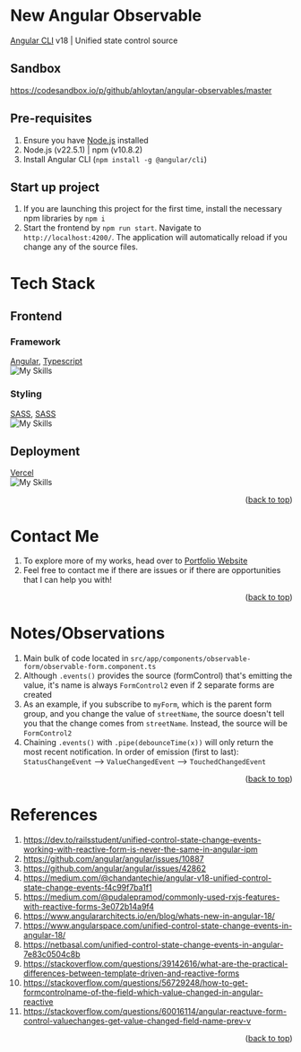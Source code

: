 <a name="readme-top"></a>
# New Angular Observable

[Angular CLI](https://github.com/angular/angular-cli) v18 | Unified state control source

## Sandbox
https://codesandbox.io/p/github/ahloytan/angular-observables/master

## Pre-requisites
1. Ensure you have [Node.js](https://nodejs.org/en/download) installed
2. Node.js (v22.5.1) | npm (v10.8.2)
3. Install Angular CLI (`npm install -g @angular/cli`)

## Start up project
1. If you are launching this project for the first time, install the necessary npm libraries by `npm i`
2. Start the frontend by `npm run start`. Navigate to `http://localhost:4200/`. The application will automatically reload if you change any of the source files.

# Tech Stack

## Frontend
### Framework
[Angular](https://angular.dev/tools/cli/setup-local), [Typescript](https://www.typescriptlang.org/) <br>
![My Skills](https://skillicons.dev/icons?i=angular,ts&perline=3)

### Styling
[SASS](https://sass-lang.com/), [SASS](https://www.w3schools.com/css/) <br>
![My Skills](https://skillicons.dev/icons?i=sass,css&perline=3)

## Deployment
[Vercel](https://vercel.com/)<br>
![My Skills](https://skillicons.dev/icons?i=vercel&perline=3)
<p align="right">(<a href="#readme-top">back to top</a>)</p>

# Contact Me
1. To explore more of my works, head over to [Portfolio Website](https://ahloytan.netlify.app)
2. Feel free to contact me if there are issues or if there are opportunities that I can help you with!
<p align="right">(<a href="#readme-top">back to top</a>)</p>

# Notes/Observations
1. Main bulk of code located in `src/app/components/observable-form/observable-form.component.ts`
2. Although `.events()` provides the source (formControl) that's emitting the value, it's name is always `FormControl2` even if 2 separate forms are created
3. As an example, if you subscribe to `myForm`, which is the parent form group, and you change the value of `streetName`, the source doesn't tell you that the change comes from `streetName`. Instead, the source will be `FormControl2`
4. Chaining `.events()` with `.pipe(debounceTime(x))` will only return the most recent notification. In order of emission (first to last): `StatusChangeEvent` --> `ValueChangedEvent` --> `TouchedChangedEvent`
<p align="right">(<a href="#readme-top">back to top</a>)</p>

# References
1. https://dev.to/railsstudent/unified-control-state-change-events-working-with-reactive-form-is-never-the-same-in-angular-ipm
2. https://github.com/angular/angular/issues/10887
3. https://github.com/angular/angular/issues/42862
4. https://medium.com/@chandantechie/angular-v18-unified-control-state-change-events-f4c99f7ba1f1
5. https://medium.com/@pudalepramod/commonly-used-rxjs-features-with-reactive-forms-3e072b14a9f4
6. https://www.angulararchitects.io/en/blog/whats-new-in-angular-18/
7. https://www.angularspace.com/unified-control-state-change-events-in-angular-18/
8. https://netbasal.com/unified-control-state-change-events-in-angular-7e83c0504c8b
9. https://stackoverflow.com/questions/39142616/what-are-the-practical-differences-between-template-driven-and-reactive-forms
10. https://stackoverflow.com/questions/56729248/how-to-get-formcontrolname-of-the-field-which-value-changed-in-angular-reactive
11. https://stackoverflow.com/questions/60016114/angular-reactuve-form-control-valuechanges-get-value-changed-field-name-prev-v
<p align="right">(<a href="#readme-top">back to top</a>)</p>